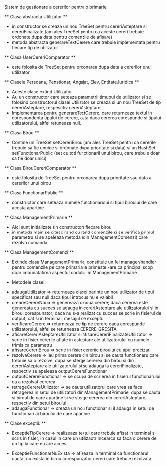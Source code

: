 Sistem de gestionare a cererilor pentru o primarie

** Clasa abstracta Utilizator **
- in constructor se creaza un nou TreeSet pentru cereriAsteptare si cereriFinalizate
  (am ales TreeSet pentru ca aceste cereri trebuie ordonate dupa data pentru comenzile
  de afisare)
- metoda abstracta generareTextCerere care trebuie implementata pentru fiecare tip
  de utilizator

** Clasa UserCereriComparator **
- este folosita de TreeSet pentru ordonarea dupa data a cererilor unui utilizator

** Clasele Persoana, Penstionar, Angajat, Elev, EntitateJuridica **
- Aceste clase extind Utilizator
- Au un constructor care seteaza parametrii timupui de utilizator si
  se folosind constructorul clasei Utilizator se creaza si un nou TreeSet
  de tip cereriAsteptare, respesctiv cereriAsteptare.
- Implementarea pentru generareTextCerere, care returneaza textul in
  corespondenta tipului de cerere, asta daca cererea corespunde si tipului
  utilizatorului, altfel retuneaza null.

** Clasa Birou **
- Contine un TreeSet setCereriBirou (am ales TreeSet pentru ca cererile
  trebuie sa fie unnice si ordonate dupa prioritate si data) si un
  HashSet setFunctionarPublic (set cu toti functionarii unui birou,
  care trebuie doar sa fie doar unici)

** Clasa BirouCereriComparator **
- este folosita de TreeSet pentru ordonarea dupa prioritate sau data
  a cererilor unui birou

** Clasa FunctionarPublic **
- constructor care seteaza numele functionarului si tipul biroului de care
  acesta apartine

** Clasa ManagementPrimarie **
- Aici sunt initializate (in constructor) fiecare birou
- in metoda main se citesc rand cu rand comenzile si se verifica primul
  parametru si se apeleaza metoda (din ManagementComenzi) care rezolva comanda

** Clasa ManagementComenzi **
- Extinde clasa ManagementPrimarie, constituie un fel manager/handler pentru
  comenzile pe care primaria le primeste
  -are ca principal scop doar imbunatatirea aspectul coduluii
  in ManagementPrimarie

* Metodele clasei:
- adaugaUtilizator => returneaza clasei parinte un nou utilizator de tipul
  specificat sau null daca tipul introdus nu e valabil
- creareCerereNoua => genereaza o noua cerere; daca cererea este genereata cu
  succes se adauga in cereriAsteptare ale utilizatorului si in biroul corespunator;
  daca nu s-a realizat cu succes se scrie in fisierul de output, cat si in terminal,
  mesajul de excepti.
- verificareCerere => returneaza ce tip de cerere daca corespunde utilizatorului,
  altfel se returneaza CERERE_GRESITA
- afisareCereriAsteptareUtilizator si afisareCereriFinalizateUtilizator =>
  scrie in fisier cererile aflate in asteptare ale utilizatorului cu numele
  trimis ca parametru
- afisareCereriBirou => scrie in fisier cererile biroului cu tipul precizat
- rezolvaCerere => iau prima cerere din birou si se cauta functionaru care trebuie
  sa o rezolve, dupa se sterge cererea din birou si din cereriAsteptare
  ale utilizatorului si se adauga la cereriFinalizate, respectiv se
  apeleaza outputCerereFunctionar
- outputCerereFunctionar => se ocupa de scrierea in fisierul functionarului
  ca a rezolvat cererea
- retrageCerereUtilizator => se cauta utilizatorul care vrea sa faca retragerea
  in setul de utilizatori din ManagementPrimarie, dupa se cauta si biroul de care
  apartine si se sterge cererea din cereriAsteptare, respectiv din setul biroului
- adaugaFunctionar => creaza un nou functionar si il adauga in setul de functionari
  ai biroului de care apartine

** Clase exceptii: **
- ExceptieTipCerere => realizeaza textul care trebuie afisat in terminal si scris
  in fisier, in cazul in care un utilizaotr incearca sa faca o cerere de un tip la
  care nu are acces.

- ExceptieFunctionarNuExista => afiseaza in terminal ca functionarul cautat nu exista
  in birou corespunzator cereri care trebuie rezolvata
